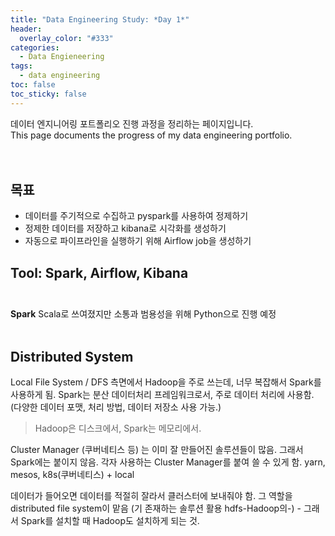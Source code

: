 ```yaml
---
title: "Data Engineering Study: *Day 1*"
header:
  overlay_color: "#333"
categories:
  - Data Engieneering
tags:
  - data engineering
toc: false
toc_sticky: false
---
```



데이터 엔지니어링 포트폴리오 진행 과정을 정리하는 페이지입니다.<br>
This page documents the progress of my data engineering portfolio.<br><br><br>

## 목표
- 데이터를 주기적으로 수집하고 pyspark를 사용하여 정제하기
- 정제한 데이터를 저장하고 kibana로 시각화를 생성하기
- 자동으로 파이프라인을 실행하기 위해 Airflow job을 생성하기

## Tool: Spark, Airflow, Kibana<br><br>

**Spark** 
Scala로 쓰여졌지만 소통과 범용성을 위해 Python으로 진행 예정<br><br>

## Distributed System
Local File System / DFS 측면에서 Hadoop을 주로 쓰는데, 너무 복잡해서 Spark를 사용하게 됨. Spark는 분산 데이터처리 프레임워크로서, 주로 데이터 처리에 사용함. (다양한 데이터 포맷, 처리 방법, 데이터 저장소 사용 가능.)
> Hadoop은 디스크에서, Spark는 메모리에서.

Cluster Manager (쿠버네티스 등) 는 이미 잘 만들어진 솔루션들이 많음. 그래서 Spark에는 붙이지 않음. 각자 사용하는 Cluster Manager를 붙여 쓸 수 있게 함. yarn, mesos, k8s(쿠버네티스) + local

데이터가 들어오면 데이터를 적절히 잘라서 클러스터에 보내줘야 함. 그 역할을 distributed file system이 맡음 (기 존재하는 솔루션 활용 hdfs-Hadoop의-) - 그래서 Spark를 설치할 때 Hadoop도 설치하게 되는 것.

